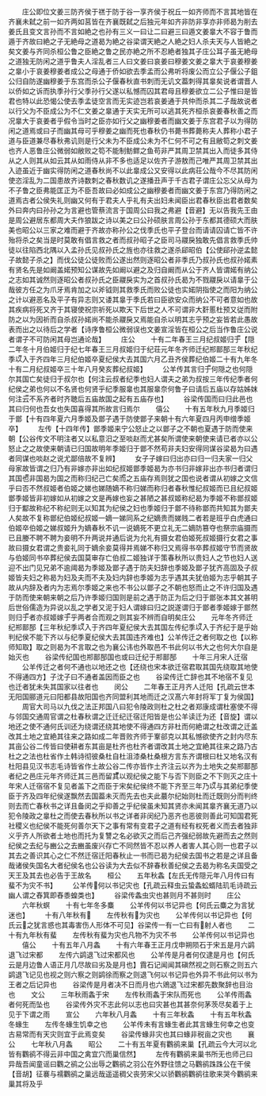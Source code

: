 <!-- { "loadSidebar": true } -->
　　庄公即位文姜三防齐侯于禚于防于谷一享齐侯于祝丘一如齐师而不言其地皆在齐襄未弑之前一如齐两如莒皆在齐襄既弑之后独元年如齐非防非享亦非师曷为削去姜氏且变文言孙而不言如絶之也孙有三义一曰让二曰避三曰遁文姜辠大不容于鲁而遁于齐故曰絶之子无絶母之道曷为絶之谷梁谓天絶之人絶之妇人杀夫天与人皆絶之矣文姜与齐同杀桓公鲁之臣絶之鲁之民亦絶之所不忍絶者独其子庄公耳子虽无絶母之道独无防闲之道乎鲁夫人淫乱者三人曰文姜曰哀姜曰穆姜文姜之辠大于哀姜穆姜之辠小于哀姜穆姜者成公之母通于侨如欲去季孟而公弗听将废公而立公子偃公子鉏公归自防遂幽穆姜于东宫而杀公子偃春秋直书刺而无讥文葢刺得其辠矣说者谓晋人以侨如之诉而执季孙行父季孙行父遂以私憾而囚其君母且穆姜欲立二公子惟曰是皆君也特以此恐愒公使去季孟徒空言而无实迹岂若哀姜通于共仲而杀其二子哉故说者以行父为不臣成公为不仁文姜之辠通于天实无所可以逃其死齐桓杀哀姜春秋善之而况辠大于哀姜者乎假令当时之臣亦如行父之幽穆姜者而幽文姜于东宫君子以为得防闲之道焉或曰子而幽其母可乎穆姜之幽而死也春秋仍书薨书葬薨称夫人葬称小君子道与臣道兼尽春秋弗讥则是行父未为不臣成公未为不仁何不可之有且敝笱之刺文姜也齐人恶鲁庄公微弱如敝败之笱不能制鲂鳏之鱼苟非严其周卫禁其出入而徒多其侍从之人则其从如云其从如雨侍从非不多也适足以佐齐子游敖而己唯严其周卫禁其出入迹虽近于幽实得防闲之道春秋尚不以此辠成公又安得以此病荘公哉今不尽其防闲使恣淫乱为二国患故齐诗数刺之春秋数讥之遂播丑声于千古君子谓庄公忘父从母为不子鲁之臣弗能匡正为不臣吾故曰必如成公之幽穆姜者而幽文姜于东宫乃得防闲之道焉古者公侯失礼则幽又何有于君夫人乎礼有夫出妇未闻臣出君春秋臣出君者数矣外曰奔内曰孙孙之为言避也管蔡流言于国周公曰我之弗避【音避】无以告我先王由是周公避居东都周大夫作狼跋之诗以美之曰公孙硕肤言周公孙于东都其德硕大而肤美也昭公以三家之难而避于齐故亦称孙公之伐季氏也平子登台而请请囚请亡皆不许殆将杀之矣当是时莫敢有倡言救之者而叔孙昭子之臣司马鬷戾独敢先倡言救季氏帅徒以往陷西北隅以入孟孙氏见叔孙氏之旌也亦往救之遂杀郈昭伯【公使郈孙逆孟懿子故懿子杀之】而伐公徒公徒败而公遂出然则逐昭公者非季氏乃叔孙氏也叔孙婼素有贤名先是如阚盖婼预知公谋故先如阚以避之及归自阚而从公于齐人皆谓婼有纳公之志如其诚然则逐昭公者叔孙氏之臣鬷戾实为之首叔孙氏曷为不戮鬷戾以请辠于公哉彼方任之为爪牙焉肯加之以斧钺则其救季氏而败公徒也实婼阴指使之而阳为纳公之计以避恶名及平子有异志则又诿其辠于季氏若曰臣欲安众而纳公不可者意如也故其疾病将死又齐于其寝使祝宗祈死以欺天下后世之人不可谓非大姧慝杜预又従而附防之以为因祈而自杀叔孙婼尚不能杀鬷戾又焉能自杀以明其志乎预之妄皆若此愚故表而出之以待后之学者【诗序鲁桓公微弱误也文姜宣淫皆在桓公之后当作鲁庄公说者谓子不可防闲其母岂通论哉】
　　庄公
　　十有二年春王三月纪叔姬归于【隠二年冬十月伯姬归于纪七年春王三月叔姬归于纪荘元年冬齐师迁纪郱鄑郚三年秋纪季以入于齐四年三月纪伯姬卒夏纪侯大去其国六月乙丑齐侯葬纪伯姬二十有九年冬十有二月纪叔姬卒三十年八月癸亥葬纪叔姬】
　　公羊传其言归于何隠之也何隠尔其国亡矣徒归于叔尔也【何注云叔者纪季也妇人谓夫之弟为叔按三年传纪季者何纪侯之弟也何以不名贤也何贤乎纪季服辠也其服辠奈何鲁子曰请后五庙以存姑姊妺何注云不系齐者时齐聴后五庙故国之起有五庙存也】
　　谷梁传国而曰归此邑也其曰归何也吾女也失国喜得其所故言归焉尔
　　僖公
　　十有五年秋九月季姬归于鄫【十有四年夏六月季姬及鄫子遇于防使鄫子来朝十有六年夏四月丙申缯季姬卒】
　　左传【十四年传】鄫季姬来宁公怒止之以鄫子之不朝也夏遇于防而使来朝【公谷传文不明注者又以私意汨之至啖赵而尤甚矣所谓使来朝使来请已者亦以公怒止之之故使来朝请已归国故明年季姬归于鄫不然苟非夫妇安得同谋谷梁曷为曰遇者同谋也啖赵之说尤鄙倍故不复辨】
　　女子子嫁曰归出亦曰归一归夫家一归父母家故皆谓之归乃有非嫁亦非出如纪叔姬鄫季姬曷为亦书归非嫁非出亦书归者谓归其国也非国曷为国之而称归纪己亡矣而之五庙存焉则犹之国也说者谓从初嫁之文信乎曰否不然叔姬者伯姬之娣也娣随嫡不称归娣而称归者春秋惟纪叔姬而已且纪叔姬鄫季姬皆非初嫁如从初嫁之文是再嫁也妄之甚陋之甚叔姬称纪曷为季姬不称鄫叔姬归于酅故称纪不称纪则无以知其为纪侯之妇也季姬归于鄫不待称鄫而共知其为鄫夫人矣故不复称鄫纪伯姬纪叔姬一嫡一娣同系之纪嫡贵而娣贱二者若是班乎白虎通曰伯姬卒伯姬之娣叔姬升为嫡春秋不讥一说嫡死不更立礼无二嫡防篡夺也祭宗庙摄而已且媵不聘不聘为妾明不升两说并通后说为允礼有摄女君伯姬死叔姬摄行女君之事故曰摄女君谓之贵妾礼同于嫡余妾莫得并焉娣不称归又焉得书卒葬叔姬守节而贤故与伯姬同书卒葬纪侯去国莫审存亡伯叔二姬独详于策春秋所以贵妇人之节也妇人送迎不出门见兄弟不逾阈曷为季姬及鄫子遇于防夫妇辞也季姬及鄫子犹齐高固及子叔姬皆夫妇之称曷为妇及夫而不夫及妇内辞也季姬为志乎遇其夫犹伯姬为志乎朝其子故从内辞及者内为志焉尔季姬之来也不书公以鄫子之不朝也怒而止之不许归国及遇于防而使来朝来朝之后乃许季姬归国则是前之遇于防正为后之归于鄫张本其文甚明后世俗儒造为异说以乱之学者又泥于妇人谓嫁曰归之説遂谓归于鄫者季姬嫁于鄫然则归于者亦叔姬嫁于乎两者合而观之则其妄不辨而自明矣庄公
　　元年冬齐师迁纪郱鄑郚【三年秋纪季以入于齐四年夏纪侯大去其国左传纪季以入于齐纪于是乎始判纪侯不能下齐以与纪季夏纪侯大去其国违齐难也】公羊传迁之者何取之也【以称师知取】取之则曷为不言取之也为襄公讳也外取邑不书此何以书大之也何大尔自是始灭也
　　谷梁传纪国也郱鄑郚国也或曰迁纪于郱鄑郚
　　十年三月宋人迁宿
　　公羊传迁之者何不通也以地还之也【还绕也宋本欲迁宿君取其国先绕取其地使不得通四方】子沈子曰不通者盖因而臣之也
　　谷梁传迁亡辞也其不地宿不复见也迁者犹未失其国家以往者也
　　闵公
　　二年春王正月齐人迁阳【孔疏云世本无阳国郦道元曰阳都县故阳国也齐同盟利其地而迁之汉髙六年封将军丁复为侯国】
　　周官大司马以九伐之法正邦国八曰犯令陵政则杜之杜之者郑康成谓杜塞使不得与邻国交通周官谓之杜春秋谓之迁迁纪迁宿迁阳皆是也公羊读迁为还【音旋】谓以地还之使不通何氏训还为绕谓还绕其地使不得通四方非杜而何絶谓之杜改谓之迁盖改其土地之宜絶其往来之路如成二年晋败齐师于鞌郤克以其私憾欲使齐之封内尽东其亩公谷二传皆曰使耕者东其亩是杜齐也杜齐者谓改其土地之宜絶其往来之路乃古杜之之法也杜省作土韩诗彻彼桑杜自杜沮漆桑杜桑根方言东齐谓根曰杜又地名汉有杜阳县见汉书志毛诗皆省作土故公谷二传亦皆作土齐注云以齐为土地失之矣郱鄑郚者纪之邑庄元年齐师迁其三邑而留其以观纪侯之能下与否下则臣之不下则灭之庄十年宋人迁宿宿不复见者盖下之而臣于宋矣纪侯终不能下齐至三年乃以与其弟纪季使臣于齐及四年纪侯遂飘然去国葢未灭而先去也夫此蕞尔纪始则杜而迁既则分而判终则去而亡春秋书之详且备闵之乎抑善之乎纪侯虽未知其贤亦未闻其辠齐襄无道乃以犯令陵政之辠杜之而使去春秋所以书之详者非闵纪乃恶齐也恶彼则善此可知国君死社稷义也纪侯不能死何善尔天下之事有常有变君子之道有经有权死者义而去者独非义乎齐人所欲者土地也而托为复讐之名必欲灭之而后己齐强纪弱故先避而去之然则纪侯之去纪与豳公之去豳虽废兴存亡不同然皆不忍以养人者害人其心则一也君子以其去之善识其心之仁不然迁宿迁阳春秋止一书而已曷为纪侯去国书之若是之详且备哉诸侯失国名大者纪侯名也公谷读为大去似不辞春秋善纪侯之去曷为称名夫国受之天王及其去也必告于王故名
　　桓公
　　五年秋螽【左氏无传隠元年八月传曰有蜚不为灾不书】
　　公羊传何以书记灾也【孔疏云释虫云蛰螽蚣蝑陆玑毛诗疏云幽人谓之舂箕即舂黍蝗类也】
　　谷梁传螽虫灾也甚则月不甚则时
　　庄公
　　六年秋螟
　　十有七年冬多麋
　　公羊传何以书记异也【何氏云麋之为言犹迷也】
　　十有八年秋有
　　左传秋有为灾也
　　公羊传何以书记异也【何氏云之犹言惑也其毒害伤人形体不可见】谷梁传一有一亡曰有射人者也
　　二十有九年秋有蜚
　　左传秋有蜚为灾也凡物不为灾不书
　　公羊传何以书记异也
　　僖公
　　十有五年八月螽
　　十有六年春王正月戊申朔陨石于宋五是月六鹢退飞过宋都
　　左传六鹢退飞过宋都风也
　　公羊传是月者何仅逮是月也【何氏云是月边鲁人语正月几尽故曰劣及是月也】霣石记闻闻其磌然视之则石察之则五六鹢退飞记见也视之则六察之则鹢徐而察之则退飞何以书记异也外异不书此何以书为王者之后记异也
　　谷梁传是月者决不日而月也六鶂退飞过宋都先数聚辞也目治也
　　文公
　　三年秋雨螽于宋
　　左传秋雨螽于宋队而死也
　　公羊传雨螽者何死而坠也
　　谷梁传外灾不志此何以志也曰灾甚也其甚奈何茅茨尽矣着于上见于下谓之雨
　　宣公
　　六年秋八月螽
　　十有三年秋螽
　　十有五年秋螽冬蝝生
　　左传冬蝝生饥幸之也
　　公羊传未有言蝝生者此其言蝝生何幸之也变古易常而有天灾则宜于此焉变矣
　　谷梁传蝝非灾也其曰蝝非税亩之灾也
　　襄公
　　七年秋八月螽
　　昭公
　　二十有五年夏有鸜鹆来巢【孔疏云今大河以北皆有鸜鹆不得云非中国之禽宜穴而巢信然】
　　左传有鸜鹆来巢书所无也师己曰异哉吾闻童谣曰鸜之鹆之公出辱之鸜鹆之羽公在外野往馈之马鸜鹆跦跦公在干侯【音胡】征褰与襦鸜鹆之巢远哉遥遥稠父丧劳宋父以骄鸜鹆鸜鹆往歌来哭今鸜鹆来巢其将及乎

